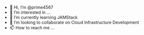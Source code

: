 - 👋 Hi, I’m @prime4567
- 👀 I’m interested in ...
- 🌱 I’m currently learning JAMStack
- 💞️ I’m looking to collaborate on Cloud Infrastructure Development
- 📫 How to reach me ...

<!---
prime4567/prime4567 is a ✨ special ✨ repository because its `README.md` (this file) appears on your GitHub profile.
You can click the Preview link to take a look at your changes.
--->
